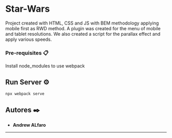 # Star-Wars
Project created with HTML, CSS and JS with BEM methodology applying mobile first as RWD method.
A plugin was created for the menu of mobile and tablet resolutions. We also created a script for the parallax effect and apply various speeds.

### Pre-requisites 📋

Install node_modules to use webpack

## Run Server ⚙️

```
npx webpack serve
```

## Autores ✒️


* **Andrew ALfaro** 

---